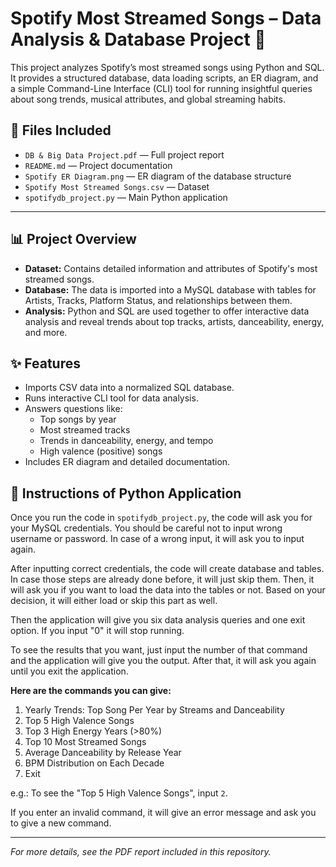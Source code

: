 # Spotify Most Streamed Songs – Data Analysis & Database Project 🎵

This project analyzes Spotify’s most streamed songs using Python and SQL. It provides a structured database, data loading scripts, an ER diagram, and a simple Command-Line Interface (CLI) tool for running insightful queries about song trends, musical attributes, and global streaming habits.

## 📁 Files Included

- `DB & Big Data Project.pdf` — Full project report
- `README.md` — Project documentation
- `Spotify ER Diagram.png` — ER diagram of the database structure
- `Spotify Most Streamed Songs.csv` — Dataset
- `spotifydb_project.py` — Main Python application

---

## 📊 Project Overview

- **Dataset:** Contains detailed information and attributes of Spotify's most streamed songs.
- **Database:** The data is imported into a MySQL database with tables for Artists, Tracks, Platform Status, and relationships between them.
- **Analysis:** Python and SQL are used together to offer interactive data analysis and reveal trends about top tracks, artists, danceability, energy, and more.

## ✨ Features

- Imports CSV data into a normalized SQL database.
- Runs interactive CLI tool for data analysis.
- Answers questions like:
  - Top songs by year
  - Most streamed tracks
  - Trends in danceability, energy, and tempo
  - High valence (positive) songs
- Includes ER diagram and detailed documentation.

## 🚀 Instructions of Python Application

Once you run the code in `spotifydb_project.py`, the code will ask you for your MySQL credentials. You should be careful not to input wrong username or password. In case of a wrong input, it will ask you to input again.

After inputting correct credentials, the code will create database and tables. In case those steps are already done before, it will just skip them. Then, it will ask you if you want to load the data into the tables or not. Based on your decision, it will either load or skip this part as well.

Then the application will give you six data analysis queries and one exit option. If you input "0" it will stop running.

To see the results that you want, just input the number of that command and the application will give you the output. After that, it will ask you again until you exit the application.

**Here are the commands you can give:**
1. Yearly Trends: Top Song Per Year by Streams and Danceability
2. Top 5 High Valence Songs
3. Top 3 High Energy Years (>80%)
4. Top 10 Most Streamed Songs
5. Average Danceability by Release Year     
6. BPM Distribution on Each Decade  
0. Exit

e.g.: To see the "Top 5 High Valence Songs", input `2`.

If you enter an invalid command, it will give an error message and ask you to give a new command. 

---

*For more details, see the PDF report included in this repository.*
